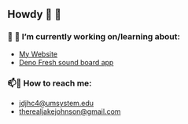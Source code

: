 ## Howdy 👋 🤠 


### 🔭 🌱 I’m currently working on/learning about: 
- [My Website](https://github.com/JacobJohnson1/react-website)  
- [Deno Fresh sound board app](https://github.com/JacobJohnson1/fresh_proj)  

### 📫📨 How to reach me:   
- jdjhc4@umsystem.edu 
- therealjakejohnson@gmail.com


 

